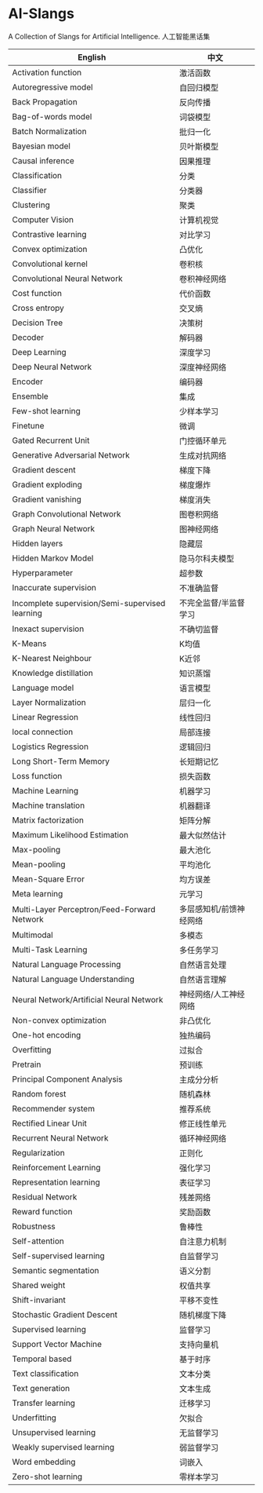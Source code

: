 # AI-Slangs
A Collection of Slangs for Artificial Intelligence. 人工智能黑话集

| English                                         | 中文           |
|-------------------------------------------------|--------------|
| Activation function                             | 激活函数         |
| Autoregressive model                            | 自回归模型        |
| Back Propagation                                | 反向传播         |
| Bag-of-words model                              | 词袋模型         |
| Batch Normalization                             | 批归一化         |
| Bayesian model                                  | 贝叶斯模型        |
| Causal inference                                | 因果推理         |
| Classification                                  | 分类           |
| Classifier                                      | 分类器          |
| Clustering                                      | 聚类           |
| Computer Vision                                 | 计算机视觉        |
| Contrastive learning                            | 对比学习         |
| Convex optimization                             | 凸优化          |
| Convolutional kernel                            | 卷积核          |
| Convolutional Neural Network                    | 卷积神经网络       |
| Cost function                                   | 代价函数         |
| Cross entropy                                   | 交叉熵          |
| Decision Tree                                   | 决策树          |
| Decoder                                         | 解码器          |
| Deep Learning                                   | 深度学习         |
| Deep Neural Network                             | 深度神经网络       |
| Encoder                                         | 编码器          |
| Ensemble                                        | 集成           |
| Few-shot learning                               | 少样本学习        |
| Finetune                                        | 微调           |
| Gated Recurrent Unit                            | 门控循环单元       |
| Generative Adversarial Network                  | 生成对抗网络       |
| Gradient descent                                | 梯度下降         |
| Gradient exploding                              | 梯度爆炸         |
| Gradient vanishing                              | 梯度消失         |
| Graph Convolutional Network                     | 图卷积网络        |
| Graph Neural Network                            | 图神经网络        |
| Hidden layers                                   | 隐藏层          |
| Hidden Markov Model                             | 隐马尔科夫模型      |
| Hyperparameter                                  | 超参数          |
| Inaccurate supervision                          | 不准确监督        |
| Incomplete supervision/Semi-supervised learning | 不完全监督/半监督学习  |
| Inexact supervision                             | 不确切监督        |
| K-Means                                         | K均值          |
| K-Nearest Neighbour                             | K近邻          |
| Knowledge distillation                          | 知识蒸馏         |
| Language model                                  | 语言模型         |
| Layer Normalization                             | 层归一化         |
| Linear Regression                               | 线性回归         |
| local connection                                | 局部连接         |
| Logistics Regression                            | 逻辑回归         |
| Long Short-Term Memory                          | 长短期记忆        |
| Loss function                                   | 损失函数         |
| Machine Learning                                | 机器学习         |
| Machine translation                             | 机器翻译         |
| Matrix factorization                            | 矩阵分解         |
| Maximum Likelihood Estimation                   | 最大似然估计       |
| Max-pooling                                     | 最大池化         |
| Mean-pooling                                    | 平均池化         |
| Mean-Square Error                               | 均方误差         |
| Meta learning                                   | 元学习          |
| Multi-Layer Perceptron/Feed-Forward Network     | 多层感知机/前馈神经网络 |
| Multimodal                                      | 多模态          |
| Multi-Task Learning                             | 多任务学习        |
| Natural Language Processing                     | 自然语言处理       |
| Natural Language Understanding                  | 自然语言理解       |
| Neural Network/Artificial Neural Network        | 神经网络/人工神经网络  |
| Non-convex optimization                         | 非凸优化         |
| One-hot encoding                                | 独热编码         |
| Overfitting                                     | 过拟合          |
| Pretrain                                        | 预训练          |
| Principal Component Analysis                    | 主成分分析        |
| Random forest                                   | 随机森林         |
| Recommender system                              | 推荐系统         |
| Rectified Linear Unit                           | 修正线性单元       |
| Recurrent Neural Network                        | 循环神经网络       |
| Regularization                                  | 正则化          |
| Reinforcement Learning                          | 强化学习         |
| Representation learning                         | 表征学习         |
| Residual Network                                | 残差网络         |
| Reward function                                 | 奖励函数         |
| Robustness                                      | 鲁棒性          |
| Self-attention                                  | 自注意力机制       |
| Self-supervised learning                        | 自监督学习        |
| Semantic segmentation                           | 语义分割         |
| Shared weight                                   | 权值共享         |
| Shift-invariant                                 | 平移不变性        |
| Stochastic Gradient Descent                     | 随机梯度下降       |
| Supervised learning                             | 监督学习         |
| Support Vector Machine                          | 支持向量机        |
| Temporal based                                  | 基于时序         |
| Text classification                             | 文本分类         |
| Text generation                                 | 文本生成         |
| Transfer learning                               | 迁移学习         |
| Underfitting                                    | 欠拟合          |
| Unsupervised learning                           | 无监督学习        |
| Weakly supervised learning                      | 弱监督学习        |
| Word embedding                                  | 词嵌入          |
| Zero-shot learning                              | 零样本学习        |
